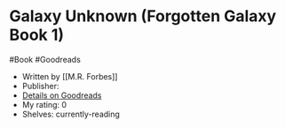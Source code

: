 # Galaxy Unknown (Forgotten Galaxy Book 1)
#Book #Goodreads
- Written by [[M.R. Forbes]]
- Publisher: 
- [Details on Goodreads](https://www.goodreads.com/book/show/194027663)
- My rating: 0
- Shelves: currently-reading
